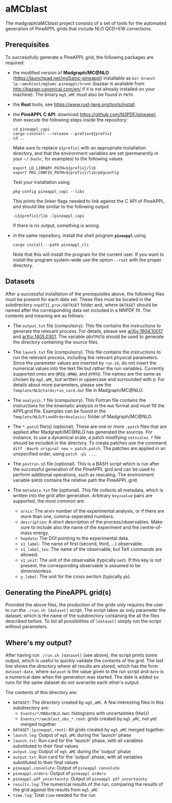 # aMCblast
The madgraph/aMCblast project consists of a set of tools for the automated
generation of PineAPPL grids that include NLO QCD+EW corrections.

## Prerequisites
To successfully generate a PineAPPL grid, the following packages are required:

* the modified version of **Madgraph/MC@NLO**
  (<https://launchpad.net/mg5amc-pineappl>) installable as `bzr branch
  lp:~amcblast/mg5amc-pineappl/trunk` (bazaar is available from
  <http://bazaar.canonical.com/en/> if it is not already installed on your
  machine). The binary `mg5_aMC` must also be found in `PATH`.
* the **Rust** tools, see <https://www.rust-lang.org/tools/install>.
* the **PineAPPL C API**: download <https://github.com/N3PDF/pineappl>, then
  execute the following steps inside the repository:

      cd pineappl_capi
      cargo cinstall --release --prefix=${prefix}
      cd ..

  Make sure to replace `${prefix}` with an appropriate installation directory,
  and that the environment variables are set (permanently in your `~/.bashr`,
  for examples) to the following values

      export LD_LIBRARY_PATH=${prefix}/lib
      export PKG_CONFIG_PATH=${prefix}/lib/pkgconfig

  Test your installation using

      pkg-config pineappl_capi --libs

  This prints the linker flags needed to link against the C API of PineAPPL,
  and should like similar to the following output

      -L${prefix}/lib -lpineappl_capi

  If there is no output, something is wrong.
* in the same repository, install the shell program **`pineappl`** using

      cargo install --path pineappl_cli

  Note that this will install the program for the current user. If you want to
  install the program system-wide use the option `--root` with the proper
  directory.

## Datasets
After a successful installation of the prerequisites above, the following files
must be present for each data set. These files must be located in the
subdirectory `nnpdf31_proc/DATASET` folder and, where `DATASET` should be named
after the corresponding data set included in a NNPDF fit. The contents and
meaning are as follows:

* The `output.txt` file (compulsory). This file contains the instructions to
  generate the relevant process. For details, please see
  [arXiv:1804.10017](http://arxiv.org/abs/arXiv:1804.10017) and
  [arXiv:1405.0301](http://arxiv.org/abs/arXiv:1405.0301). The variable
  `@OUTPUT@` should be used to generate the directory containing the source
  files.

* The `launch.txt` file (compulsory). This file contains the instructions to
  run the relevant process, including the relevant physical parameters. Since
  the parameter values are inserted by `run.sh`, do not insert the numerical
  values into the text file but rather the run variables. Currently supported
  ones are `@MZ@`, `@MW@`, and `@YMT@`. The names are the same as chosen by
  `mg5_aMC`, but written in uppercase and surrounded with `@`. For details
  about more parameters, please see the `Template/NLO/Cards/run_card.dat` file
  in Madgraph/MC@NLO.

* The `analysis.f` file (compulsory). This Fortran file contains the
  instructions for the kinematic analysis in the `HwU` format and must fill the
  APPLgrid file. Examples can be found in the
  `Template/NLO/FixedOrderAnalysis/` folder of Madgraph/MC@NLO.

* The `*.patch` file(s) (optional). These are one or more `.patch` files that
  are applied after Madgraph/MC@NLO has generated the sources. For instance, to
  use a dynamical scale, a patch modifying `setscales.f` file should be
  included in the directory. To create patches use the command `diff -Naurb
  original new > patch.patch`. The patches are applied in an unspecified order,
  using `patch -p1 ...`.

* The `postrun.sh` file (optional). This is a BASH script which is run after
  the successful generation of the PineAPPL grid and can be used to perform
  additional operations, such as rescaling. The environment variable `$GRID`
  contains the relative path the PineAPPL grid.

* The `metadata.txt` file (optional). This file collects all metadata, which is
  written into the grid after generation. Arbitrary `key=value` pairs are
  supported, the most common are:

  - `arxiv`: The arxiv number of the experimental analysis, or if there are
    more than one, comma-seperated numbers.
  - `description`: A short description of the process/observables. Make sure to
    include also the name of the experiment and the centre-of-mass energy.
  - `hepdata`: The DOI pointing to the experimental data.
  - `x1_label`: The name of first (second, third, ...) observable.
  - `x1_label_tex`: The name of the observable, but TeX commands are allowed.
  - `x1_unit`: The unit of the observable (typically `GeV`). If this key is not
    present, the corresponding observable is assumed to be dimensionless.
  - `y_label`: The unit for the cross section (typically `pb`).

## Generating the PineAPPL grid(s)
Provided the above files, the production of the grids only requires the user to
run the `./run.sh [dataset]` script. The script takes as only parameter the
dataset, which is the name of the subdirectory containing the all the files
described before. To list all possibilities of `[dataset]` simply run the
script without parameters.

## Where's my output?
After having run `./run.sh [dataset]` (see above), the script prints some
output, which is useful to quickly validate the contents of the grid. The last
line shows the directory where all results are stored, which has the form
`dataset-date`, where `dataset` is the value given to the run script and `date`
is a numerical date when the generation was started. The date is added so runs
for the same dataset do not overwrite each other's output.

The contents of this directory are:

* `DATASET`: The directory created by `mg5_aMC`. A few interesting files in
  this subdirectory are:
  * `Events/*/MADatNLO.HwU`: histograms with uncertainties (HwU)
  * `Events/*/amcblast_obs_*.root`: grids created by `mg5_aMC`, not yet merged
    together
* `DATASET.{pineappl,root}`: All grids created by `mg5_aMC` merged together.
* `launch.log`: Output of `mg5_aMC` during the 'launch' phase
* `launch.txt`: Run card for the 'launch' phase, with all variables substituted
  to their final values
* `output.log`: Output of `mg5_aMC` during the 'output' phase
* `output.txt`: Run card for the 'output' phase, with all variables substituted
  to their final values
* `pineappl.convolute`: Output of `pineappl convolute`
* `pineappl.orders`: Output of `pineappl orders`
* `pineappl.pdf_uncertainty`: Output of `pineappl pdf_uncertainty`
* `results.log`: The numerical results of the run, comparing the results of the
  grid against the results from `mg5_aMC`
* `time.log`: Total `time` needed for the run

